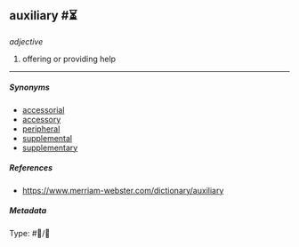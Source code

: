## auxiliary  #⏳

*adjective*

1. offering or providing help

---

##### Synonyms

* [accessorial](accessorial.md)
* [accessory](accessory.md)
* [peripheral](peripheral.md)
* [supplemental](supplemental.md)
* [supplementary](supplementary.md)

##### References

* https://www.merriam-webster.com/dictionary/auxiliary

##### Metadata

Type: #💬/💬 
